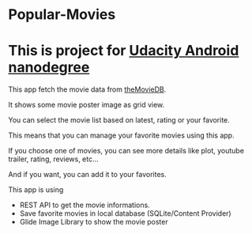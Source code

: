 # Popular-Movies

This is project for [Udacity Android nanodegree](https://www.udacity.com/course/android-developer-nanodegree-by-google--nd801)
====================================================


This app fetch the movie data from [theMovieDB](www.themoviedb.org).

It shows some movie poster image as grid view.

You can select the movie list based on latest, rating or your favorite.

This means that you can manage your favorite movies using this app.


If you choose one of movies, you can see more details like plot, youtube trailer, rating, reviews, etc...

And if you want, you can add it to your favorites.



This app is using 
  - REST API to get the movie informations.
  - Save favorite movies in local database (SQLite/Content Provider)
  - Glide Image Library to show the movie poster
